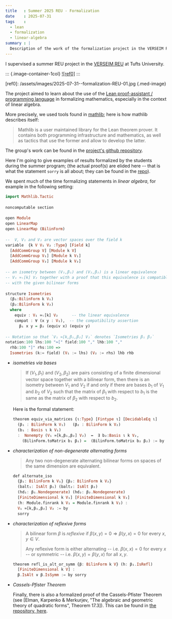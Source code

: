 ```yaml
---
title   : Summer 2025 REU - Formalization 
date    : 2025-07-31
tags    :
  - lean
  - formalization
  - linear-algebra
summary : |
  Description of the work of the formalization project in the VERSEIM REU for Summer 2025.
---
```


I supervised a summer REU project in the [VERSEIM
REU](https://sites.tufts.edu/verseimreu/) at Tufts University. 

::: {.image-container-1col}
[![ref0]](/assets/images/2025-07-31--formalization-REU-01.jpg)
:::

[ref0]: /assets/images/2025-07-31--formalization-REU-01.jpg {.med-image}

The project aimed to learn about the use of the [Lean proof-assistant
/ programming language](https://leanprover-community.github.io/) in
formalizing mathematics, especially in the context of linear algebra.

More precisely, we used tools found in
[mathlib](https://github.com/leanprover-community/mathlib4/); here is
how mathlib describes itself:

> Mathlib is a user maintained library for the Lean theorem prover. It
> contains both programming infrastructure and mathematics, as well as
> tactics that use the former and allow to develop the latter.

The group's work can be found in the [project's
github repository](https://github.com/gmcninch-tufts/VERSEIM-2025).


Here I'm going to give examples of results formalized by the students
during the summer program; (the actual proof(s) are elided here --
that is what the statement `sorry` is all about; they can be found in
the [repo](https://github.com/gmcninch-tufts/VERSEIM-2025)).

We spent much of the time formalizing statements in *linear algebra*,
for example in the following setting:

``` haskell
import Mathlib.Tactic

noncomputable section     

open Module
open LinearMap
open LinearMap (BilinForm)

--  V, V₁ and V₂ are vector spaces over the field k 
variable  {k V V₁ V₂ :Type} [Field k] 
  [AddCommGroup V] [Module k V]
  [AddCommGroup V₁] [Module k V₁]
  [AddCommGroup V₂] [Module k V₂]

-- an isometry between (V₁,β₁) and (V₂,β₂) is a linear equivalence
-- V₁ ≃ₗ[k] V₂ together with a proof that this equivalence is compatible 
-- with the given bilinear forms

structure Isometries
  (β₁:BilinForm k V₁) 
  (β₂:BilinForm k V₂)
  where
    equiv : V₁ ≃ₗ[k] V₂      -- the linear equivalence
    compat : ∀ (x y : V₁),  -- the compatibility assertion
	  β₁ x y = β₂ (equiv x) (equiv y) 

-- Notation so that `V₁ ≃[k,β₁,β₂] V₂` denotes `Isometries β₁ β₂` 
notation:100 lhs:100 "≃[" field:100 "," lhb:100 "," 
  rhb:100 "]" rhs:100 => 
  Isometries (k:= field) (V₁ := lhs) (V₂ := rhs) lhb rhb
```

- *isometries via bases*

  > If $(V_1,\beta_1)$ and $(V_2,\beta_2)$ are pairs consisting of a
  > finite dimensional vector space together with a bilinear form, then
  > there is an isometry between $V_1$ and $V_2$ if and only if there
  > are bases $b_1$ of $V_1$ and $b_2$ of $V_2$ such that the matrix of
  > $\beta_1$ with respect to $b_1$ is the same as the matrix of
  > $\beta_2$ with respect to $b_2$.

  Here is the formal statement:

  ``` haskell
  theorem equiv_via_matrices {ι:Type} [Fintype ι] [DecidableEq ι]
    (β₁ : BilinForm k V₁)   (β₂ : BilinForm k V₂) 
    (b₁ : Basis ι k V₁)
    :  Nonempty (V₁ ≃[k,β₁,β₂] V₂)  ↔  ∃ b₂:Basis ι k V₂,
      (BilinForm.toMatrix b₁ β₁) =  (BilinForm.toMatrix b₂ β₂) := by sorry

  ```

- *characterization of non-degenerate alternating forms*

  > Any two non-degenerate alternating bilinear forms on spaces of the
  > same dimension are equivalent.


  ``` haskell
  def alternate_iso 
    {β₁: BilinForm k V₁} {β₂: BilinForm k V₂} 
    (balt₁: IsAlt β₁) (balt₂: IsAlt β₂)
    (hd₁: β₁.Nondegenerate) (hd₂: β₂.Nondegenerate) 
    [FiniteDimensional k V₁] [FiniteDimensional k V₂]
    (h: Module.finrank k V₁ = Module.finrank k V₂) : 
	V₁ ≃[k,β₁,β₂] V₂ := by 
    sorry
  
  ```

- *characterization of reflexive forms*
   
  > A bilinear form $β$ is *reflexive* if $β(x,y) = 0 \Rightarrow
  > β(y,x) = 0$ for every $x,y \in V$.
  >
  > Any reflexive form is either alternating -- i.e. $β(x,x) = 0$ for
  > every $x$ -- or symmetric  -- i.e. $β(x,y) = β(y,x)$ for all $x,y$.

  ``` haskell
  theorem refl_is_alt_or_symm {β: BilinForm k V} (h: β₁.IsRefl) 
    [FiniteDimensional k V] :
    β.IsAlt ∨ β.IsSymm := by sorry
  ```

- *Cassels-Pfister Theorem*

  Finally, there is also a formalized proof of the Cassels-Pfister
  Theorem (see [Elman, Karpenko & Merkurjev, "The algebraic and
  geometric theory of quadratic forms", Theorem 17.3]). This can be
  found in [the repository,
  here](https://github.com/gmcninch-tufts/VERSEIM-2025/tree/main/VERSEIM2025/Forms/RationalFunctionFields).
